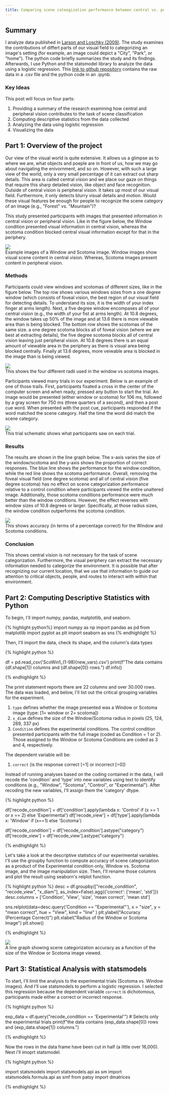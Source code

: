 ```yaml
---
title: Comparing scene cateogization performance between central vs. peripheral vision
---
```


## Summary

I analyze data published in [Larson and Loschky (2009)](https://jov.arvojournals.org/article.aspx?articleid=2122327).  The study examines the contributions of differt parts of our visual field to categorizing an image's setting (for example, an image could depict a "City", "Park", or "home").  The python code briefly summarizes the study and its findings.  Afterwards, I use Python and the statsmodel library to analyze the data using a logistic regression.  This [link to github repository](https://github.com/adam-m-larson/Logistic-Regression-Analysis-with-Larson-and-Loschky-2009-) contains the raw data in a .csv file and the python code in an .ipynb.

### Key Ideas

This post will focus on four parts:

1. Providing a summary of the research examining how central and peripheral vision contributes to the task of scene classification
2. Computing descriptive statistics from the data collected
3. Analyzing the data using logistic regression
4. Visualizing the data

## Part 1: Overview of the project

Our view of the visual world is quite extensive. It allows us a glimpse as to where we are, what objects and poeple are in front of us, how we may go about navigating the enivornment, and so on. However, with such a large view of the world, only a very small percentage of it can extract out sharp details. This area is called central vision and we place our gaze on things that require this sharp detailed vision, like object and face recognition. Outside of central vision is peripheral vision. It takes up most of our visual field. Furthermore, it only detects blurry visual details and motion. Would these visual features be enough for people to recognize the scene category of an image (e.g., "Forest" vs. "Mountain")?

This study presented participants with images that presented information in central vision or peripheral vision. Like in the figure below, the Window condition presented visual information in central vision, whereas the scotoma condition blocked central visual information except for that in the periphery.

<div class="card mb-3">
    <img class="card-img-top" src="/theme/img/ScoWin_img/m_jov-9-10-6-fig002.jpeg"/>
    <div class="card-body bg-light">
        <div class="card-text">
            Example images of a Window and Scotoma image.  Window images show visual scene content in central vision.  Whereas, Scotoma images present content in peripheral vision.
        </div>
    </div>
</div>

### Methods

Participants could view windows and scotomas of different sizes, like in the figure below.  The top row shows various windows sizes from a one degree window (which consists of foveal vision, the best region of our visual field for detecting details.  To understand its size, it is the width of your index finger at arms length).  Next, a five degree window encompases all of your central vision (e.g., the width of your fist at arms length).  At 10.8 degrees, the window takes up 50% of the image and at 13.6 there is more viewable area than is being blocked.  The bottom row shows the scotomas of the same size.  a one degree scotoma blocks all of foveal vision (where we are best at extracting details), the five degree scotoma blocks all of central vision leaving just peripheral vision.  At 10.8 degrees there is an equal amount of viewable area in the periphery as there is visual area being blocked centrally.  Finally at 13.6 degrees, more veiwable area is blocked in the image than is being viewed. 

<div class="card mb-3">
    <img class="card-img-top" src="/theme/img/ScoWin_img/m_jov-9-10-6-fig003.jpeg"/>
    <div class="card-body bg-light">
        <div class="card-text">
            This shows the four different radii used in the window vs scotoma images.
        </div>
    </div>
</div>

Participants viewed many trials in our experiment.  Below is an example of one of those trails.  First, participants fixated a cross in the center of the computer screen and when ready, pressed any button to start the trial.  An image would be presented (either window or scotoma) for 106 ms, followed by a gray screen for 750 ms (three quarters of a second), and then a post cue word.  When presented with the post cue, participants responded if the word matched the scene category.  Half the time the word did match the scene category.  

<div class="card mb-3">
    <img class="card-img-top" src="/theme/img/ScoWin_img/m_jov-9-10-6-fig004.jpeg"/>
    <div class="card-body bg-light">
        <div class="card-text">
            This trial schematic shows what participants saw on each trial.
        </div>
    </div>
</div>

### Results

The results are shown in the line graph below.  The x-axis varies the size of the window/scotoma and the y-axis shows the proportion of correct responses.  The blue line shows the performance for the window condition, while the red line shows the scotoma performance.  Overall, removing the foveal visual field (one degree scotoma) and all of central vision (five degree scotoma) has no effect on scene categorization performance relative to a control condition where participants viewed the entire unaltered image.  Additionally, those scotoma conditions performance were much better than the window conditions.  However, the effect reverses with window sizes of 10.8 degrees or larger.  Specifically, at those radius sizes, the  window condition outperforms the scotoma condition. 

<div class="card mb-3">
    <img class="card-img-top" src="/theme/img/ScoWin_img/m_jov-9-10-6-fig005.jpeg"/>
    <div class="card-body bg-light">
        <div class="card-text">
            This shows accuracy (in terms of a percentage correct) for the Window and Scotoma conditions. 
        </div>
    </div>
</div>

### Conclusion

This shows central vision is not necessary for the task of scene categorization.  Furthermore, the visual periphery can extract the necessary information needed to categorize the environment.  It is possible that after recognizing our current location, that we use that information to guide our attention to critical objects, people, and routes to interact with within that environment.

## Part 2: Computing Descriptive Statistics with Python

To begin, I'll import numpy, pandas, matplotlib, and seaborn.

{% highlight python%}
import numpy as np
import pandas as pd
from matplotlib import pyplot as plt
import seaborn as sns
{% endhighlight %}

Then, I'll import the data, check its shape, and the column's data types

{% highlight python %}

df = pd.read_csv('ScoWin1_(1-98)(new_vars).csv')
print(f"The data contains {df.shape[1]) columns and {df.shape[0]} rows.")
df.info()

{% endhighlight %}

The print statement reports there are 22 columns and over 30.000 rows.  The data was loaded, and below, I'll list out the critical grouping variables for the experiment.

1. `type` defines whether the image presented was a Window or Scotoma image (type: [1= window or 2= scotoma])
2. `x_diam` defines the size of the Window/Scotoma radius in pixels (25, 124, 269, 337 px)
3. `Condition` defines the experimental conditions.  The control condition presented participants with the full image (coded as Condition = 1 or 2).  Those assigned to the Window or Scotoma Conditions are coded as 3 and 4, respectively.

The dependent variable will be:
1. `correct` (is the response correct [=1] or incorrect [=0])

Instead of running analyses based on the coding contained in the data, I will recode the 'condition' and 'type' into new variables using text to identify conditions (e.g., "Window", "Scotoma", "Control", or "Experimental").  After recoding the new variables, I'll assign them the 'category' dtype. 

{% highlight python %}

df['recode_condition'] = df['condition'].apply(lambda x: 'Control' if (x == 1 or x == 2) else 'Experimental')
df['recode_view'] = df['type'].apply(lambda x: 'Window' if (x==1) else 'Scotoma')

df['recode_condition'] = df['recode_condition'].astype("category")
df['recode_view'] = df['recode_view'].astype("category")

{% endhighlight %}

Let's take a look at the descriptive statistics of our experimental variables.  I'll use the groupby function to compute accuracy of scene categorization as a product of the Experimental condition only, Window vs. Scotoma image, and the image manipulation size.  Then, I'll rename those columns and plot the result using seaborn's relplot function.

{% highlight python %}
desc = df.groupby(["recode_condition", "recode_view", "x_diam"], as_index=False).agg({'correct': ['mean', 'std']})
desc.columns = ['Condition', 'View', 'size', 'mean correct', 'mean std']

sns.relplot(data=desc.query('Condition == "Experimental"'),
            x = "size",
            y = "mean correct",
            hue = "View",
            kind = "line"
           )
plt.ylabel("Accuracy (Percentage Correct)")
plt.xlabel("Radius of the Window or Scotoma Image")
plt.show()

{% endhighlight %}

<div class="card mb-3">
    <img class="card-img-top" src="/theme/img/ScoWin_img/Scene-categorization-accuracy.jpg"/>
    <div class="card-body bg-light">
        <div class="card-text">
            A line graph showing scene categorization accuracy as a function of the size of the Window or Scotoma image viewed.   
        </div>
    </div>
</div>

## Part 3: Statistical Analysis with statsmodels

To start, I'll limit the analysis to the experimental trials (Scotoma vs. Window images).  And I'll use statsmodels to perform a logistic regression.  I selected this regression because the dependent variable `correct` is dichotomous, participants made either a correct or incorrect response.  

{% highlight python %}

exp_data = df.query("recode_condition == 'Experimental'") # Selects only the experimental trials
print(f"the data contains {exp_data.shape[0]} rows and {exp_data.shape[1]} columns.")

{% endhighlight %}

Now the rows in the data frame have been cut in half (a little over 16,000).  Next i'll imoprt statsmodel.

{% highlight python %}

import statsmodels
import statsmodels.api as sm
import statsmodels.formula.api as smf
from patsy import dmatrices

{% endhighlight %}


